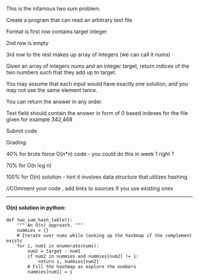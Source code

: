 This is the infamous two sum problem.

Create a program that can read an arbitrary text file

Format is first row contains target integer

2nd row is empty

3rd row to the rest makes up array of integers (we can call it nums)

Given an array of integers nums and an integer target, return indices of the two numbers such that they add up to target.

You may assume that each input would have exactly one solution, and you may not use the same element twice.

You can return the answer in any order.



Text field should contain the answer in form of 0 based indexes for the file given for example 342,468

Submit code

Grading:

40% for brute force O(n*n) code - you could do this in week 1 right ?

70% for O(n log n)

100% for O(n) solution - hint it involves data structure that utilizes hashing

//COmment your code , add links to sources if you use existing ones

---

#### O(n) solution in python:
```python3
def two_sum_hash_table():
    """ An O(n) approach. """
    nummies = {}
    # Iterate over nums while looking up the hashmap if the complement exists
    for i, num1 in enumerate(nums):
        num2 = target - num1
        if num2 in nummies and nummies[num2] != i:
            return i, nummies[num2]
        # Fill the hashmap as explore the numbers
        nummies[num1] = i
```
